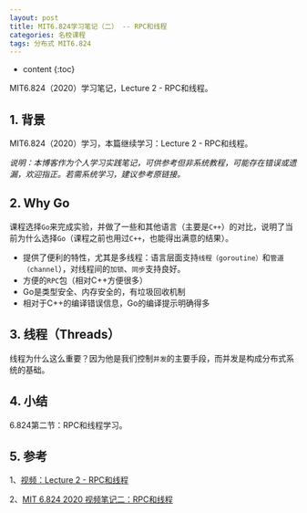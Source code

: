 ```yaml
---
layout: post
title: MIT6.824学习笔记（二） -- RPC和线程
categories: 名校课程
tags: 分布式 MIT6.824
---
```


* content
{:toc}

MIT6.824（2020）学习笔记，Lecture 2 - RPC和线程。



## 1. 背景

MIT6.824（2020）学习，本篇继续学习：Lecture 2 - RPC和线程。

*说明：本博客作为个人学习实践笔记，可供参考但非系统教程，可能存在错误或遗漏，欢迎指正。若需系统学习，建议参考原链接。*

## 2. Why Go

课程选择`Go`来完成实验，并做了一些和其他语言（主要是`C++`）的对比，说明了当前为什么选择`Go`（课程之前也用过`C++`，也能得出满意的结果）。

* 提供了便利的特性，尤其是多线程：语言层面支持`线程（goroutine）`和`管道（channel`），对线程间的`加锁`、`同步`支持良好。
* 方便的`RPC`包（相对C++方便很多）
* Go是类型安全、内存安全的，有垃圾回收机制
* 相对于C++的编译错误信息，Go的编译提示明确得多

## 3. 线程（Threads）

线程为什么这么重要？因为他是我们控制`并发`的主要手段，而并发是构成分布式系统的基础。




## 4. 小结

6.824第二节：RPC和线程学习。

## 5. 参考

1、[视频：Lecture 2 - RPC和线程](https://www.bilibili.com/video/BV1R7411t71W?p=2&vd_source=477b80445c7c1a81617bbea3bdf9a3c1)

2、[MIT 6.824 2020 视频笔记二：RPC和线程](https://www.qtmuniao.com/2020/03/06/6-824-video-notes-2/)
